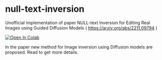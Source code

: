 # null-text-inversion
Unofficial implementation of paper NULL-text Inversion for Editing Real Images using Guided Diffusion Models ( https://arxiv.org/abs/2211.09794 )


[![Open In Colab](https://colab.research.google.com/assets/colab-badge.svg)](https://colab.research.google.com/drive/1cu27rOXVt-38x-sY5jTqSBqYuMt1VoY6?usp=sharing)

In the paper new method for Image inversion using Diffusion models are proposed. Read to get more details.